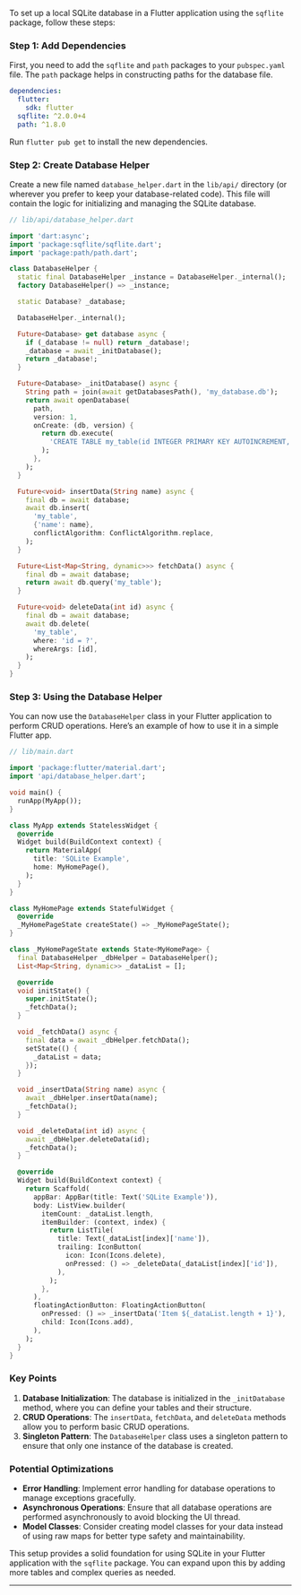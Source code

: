 To set up a local SQLite database in a Flutter application using the `sqflite` package, follow these steps:

### Step 1: Add Dependencies

First, you need to add the `sqflite` and `path` packages to your `pubspec.yaml` file. The `path` package helps in constructing paths for the database file.

```yaml
dependencies:
  flutter:
    sdk: flutter
  sqflite: ^2.0.0+4
  path: ^1.8.0
```

Run `flutter pub get` to install the new dependencies.

### Step 2: Create Database Helper

Create a new file named `database_helper.dart` in the `lib/api/` directory (or wherever you prefer to keep your database-related code). This file will contain the logic for initializing and managing the SQLite database.

```dart
// lib/api/database_helper.dart

import 'dart:async';
import 'package:sqflite/sqflite.dart';
import 'package:path/path.dart';

class DatabaseHelper {
  static final DatabaseHelper _instance = DatabaseHelper._internal();
  factory DatabaseHelper() => _instance;

  static Database? _database;

  DatabaseHelper._internal();

  Future<Database> get database async {
    if (_database != null) return _database!;
    _database = await _initDatabase();
    return _database!;
  }

  Future<Database> _initDatabase() async {
    String path = join(await getDatabasesPath(), 'my_database.db');
    return await openDatabase(
      path,
      version: 1,
      onCreate: (db, version) {
        return db.execute(
          'CREATE TABLE my_table(id INTEGER PRIMARY KEY AUTOINCREMENT, name TEXT)',
        );
      },
    );
  }

  Future<void> insertData(String name) async {
    final db = await database;
    await db.insert(
      'my_table',
      {'name': name},
      conflictAlgorithm: ConflictAlgorithm.replace,
    );
  }

  Future<List<Map<String, dynamic>>> fetchData() async {
    final db = await database;
    return await db.query('my_table');
  }

  Future<void> deleteData(int id) async {
    final db = await database;
    await db.delete(
      'my_table',
      where: 'id = ?',
      whereArgs: [id],
    );
  }
}
```

### Step 3: Using the Database Helper

You can now use the `DatabaseHelper` class in your Flutter application to perform CRUD operations. Here’s an example of how to use it in a simple Flutter app.

```dart
// lib/main.dart

import 'package:flutter/material.dart';
import 'api/database_helper.dart';

void main() {
  runApp(MyApp());
}

class MyApp extends StatelessWidget {
  @override
  Widget build(BuildContext context) {
    return MaterialApp(
      title: 'SQLite Example',
      home: MyHomePage(),
    );
  }
}

class MyHomePage extends StatefulWidget {
  @override
  _MyHomePageState createState() => _MyHomePageState();
}

class _MyHomePageState extends State<MyHomePage> {
  final DatabaseHelper _dbHelper = DatabaseHelper();
  List<Map<String, dynamic>> _dataList = [];

  @override
  void initState() {
    super.initState();
    _fetchData();
  }

  void _fetchData() async {
    final data = await _dbHelper.fetchData();
    setState(() {
      _dataList = data;
    });
  }

  void _insertData(String name) async {
    await _dbHelper.insertData(name);
    _fetchData();
  }

  void _deleteData(int id) async {
    await _dbHelper.deleteData(id);
    _fetchData();
  }

  @override
  Widget build(BuildContext context) {
    return Scaffold(
      appBar: AppBar(title: Text('SQLite Example')),
      body: ListView.builder(
        itemCount: _dataList.length,
        itemBuilder: (context, index) {
          return ListTile(
            title: Text(_dataList[index]['name']),
            trailing: IconButton(
              icon: Icon(Icons.delete),
              onPressed: () => _deleteData(_dataList[index]['id']),
            ),
          );
        },
      ),
      floatingActionButton: FloatingActionButton(
        onPressed: () => _insertData('Item ${_dataList.length + 1}'),
        child: Icon(Icons.add),
      ),
    );
  }
}
```

### Key Points

1. **Database Initialization**: The database is initialized in the `_initDatabase` method, where you can define your tables and their structure.
2. **CRUD Operations**: The `insertData`, `fetchData`, and `deleteData` methods allow you to perform basic CRUD operations.
3. **Singleton Pattern**: The `DatabaseHelper` class uses a singleton pattern to ensure that only one instance of the database is created.

### Potential Optimizations

- **Error Handling**: Implement error handling for database operations to manage exceptions gracefully.
- **Asynchronous Operations**: Ensure that all database operations are performed asynchronously to avoid blocking the UI thread.
- **Model Classes**: Consider creating model classes for your data instead of using raw maps for better type safety and maintainability.

This setup provides a solid foundation for using SQLite in your Flutter application with the `sqflite` package. You can expand upon this by adding more tables and complex queries as needed.

---

